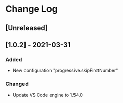 # Change Log

## [Unreleased]

## [1.0.2] - 2021-03-31
### Added
- New configuration "progressive.skipFirstNumber"
### Changed
- Update VS Code engine to 1.54.0